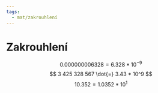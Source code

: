 ```yaml
---
tags:
  - mat/zakrouhlení
---
```

# Zakrouhlení
$$ 0.000000006328 = 6.328*10^{-9} $$
$$ 3 425 328 567 \dot{=} 3.43 * 10^9 $$
$$ 10.352 = 1.0352 * 10^1 $$
